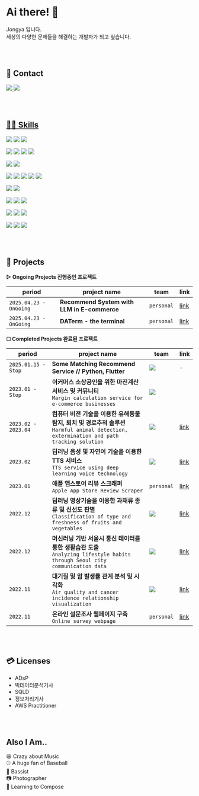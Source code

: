 # Ai there! 👋
Jongya 입니다.  
세상의 다양한 문제들을 해결하는 개발자가 되고 싶습니다.
 
<br> 
<br>    
       
## 📮 Contact   
 
<a href="mailto:whdrns2013@naver.com"><img src="https://img.shields.io/badge/whdrns2013@naver.com-03C75A?style=flat-square&logo=Naver&logoColor=white&link=mailto:whdrns2013@naver.com"/>
<a href="https://whdrns2013.github.io/"><img src="https://img.shields.io/badge/Jongya's Blog-181717?style=flat-square&logo=Github&logoColor=white&link=https://whdrns2013.github.io/"/>
  
<br>     
<br>       
     
## 🧑‍💻 Skills     

<img src="https://img.shields.io/badge/Python-3776AB?style=for-the-badge&logo=Python&logoColor=white"/></a>
<img src="https://img.shields.io/badge/Dart-0175C2?style=for-the-badge&logo=Dart&logoColor=white"/></a>
<img src="https://img.shields.io/badge/JAVA-007396?style=for-the-badge&logo=java&logoColor=white"></a>

<img src="https://img.shields.io/badge/fastapi-009688?style=for-the-badge&logo=fastapi&logoColor=white"/></a>
<img src="https://img.shields.io/badge/Flutter-02569B?style=for-the-badge&logo=Flutter&logoColor=white"/></a>
<img src="https://img.shields.io/badge/springboot-6DB33F?style=for-the-badge&logo=springboot&logoColor=white"/></a>
<img src="https://img.shields.io/badge/Flask-000000?style=for-the-badge&logo=Flask&logoColor=white"/></a>

<img src="https://img.shields.io/badge/NGINX-009639?style=for-the-badge&logo=NGINX&logoColor=white"/></a>
<img src="https://img.shields.io/badge/gunicorn-499848?style=for-the-badge&logo=gunicorn&logoColor=white"/></a>

<img src="https://img.shields.io/badge/milvus-00A1EA?style=for-the-badge&logo=milvus&logoColor=white"/></a>
<img src="https://img.shields.io/badge/elasticsearch-005571?style=for-the-badge&logo=elasticsearch&logoColor=white"/></a>
<img src="https://img.shields.io/badge/MySQL-4479A1?style=for-the-badge&logo=MySQL&logoColor=white"/></a>
<img src="https://img.shields.io/badge/oracle-F80000?style=for-the-badge&logo=oracle&logoColor=white"/></a>
<img src="https://img.shields.io/badge/redis-FF4438?style=for-the-badge&logo=redis&logoColor=white"/></a>

<img src="https://img.shields.io/badge/Docker-2496ED?style=for-the-badge&logo=Docker&logoColor=white"/></a>
<img src="https://img.shields.io/badge/Harbor-60B932?style=for-the-badge&logo=Harbor&logoColor=white"/></a>

<img src="https://img.shields.io/badge/apacheairflow-017CEE?style=for-the-badge&logo=apacheairflow&logoColor=white"/></a>
<img src="https://img.shields.io/badge/prometheus-E6522C?style=for-the-badge&logo=prometheus&logoColor=white"/></a>
<img src="https://img.shields.io/badge/grafana-F46800?style=for-the-badge&logo=grafana&logoColor=white"/></a>

<img src="https://img.shields.io/badge/GIT-F05032?style=for-the-badge&logo=GIT&logoColor=white"/></a>
<img src="https://img.shields.io/badge/SVN-809CC9?style=for-the-badge&logo=subversion&logoColor=white"/></a>
<img src="https://img.shields.io/badge/gitlab-FC6D26?style=for-the-badge&logo=gitlab&logoColor=white"/></a>

<img src="https://img.shields.io/badge/Linux-FCC624?style=for-the-badge&logo=Linux&logoColor=white"/></a>
<img src="https://img.shields.io/badge/Ubuntu-E95420?style=for-the-badge&logo=Ubuntu&logoColor=white"/></a>
<img src="https://img.shields.io/badge/rockylinux-10B981?style=for-the-badge&logo=rockylinux&logoColor=white"/></a>



<br>
<br>

## 🚀 Projects  

**▷ Ongoing Projects 진행중인 프로젝트**  

|period|project name|team|link|
|---|---|---|---|
|`2025.04.23 - OnGoing`|**Recommend System with LLM in E-commerce**|`personal`|<a href="https://github.com/whdrns2013/shopping_llm_recommendation">link</a>|
|`2025.04.23 - OnGoing`|**DATerm - the terminal**|`personal`|<a href="https://github.com/whdrns2013/DATerm">link</a>|

**☐ Completed Projects 완료된 프로젝트**  

|period|project name|team|link|
|---|---|---|---|
|`2025.01.15 - Stop`|**Some Matching Recommend Service // Python, Flutter**|<img src="https://img.shields.io/badge/team-E2001A?style=style=flat-square&logo=&logoColor=white"/>|-|
|`2023.01 - Stop`|**이커머스 소상공인을 위한 마진계산 서비스 및 커뮤니티**<br>`Margin calculation service for e-commerce businesses`|<img src="https://img.shields.io/badge/team-E2001A?style=style=flat-square&logo=&logoColor=white"/>||
|`2023.02 - 2023.04`|**컴퓨터 비전 기술을 이용한 유해동물 탐지, 퇴치 및 경로추적 솔루션**<br>`Harmful animal detection, extermination and path tracking solution`|<img src="https://img.shields.io/badge/team-E2001A?style=style=flat-square&logo=&logoColor=white"/>|<a href="https://github.com/whdrns2013/lab/tree/main/20230210_sesac_final">link</a>|
|`2023.02`|**딥러닝 음성 및 자연어 기술을 이용한 TTS 서비스**<br>`TTS service using deep learning voice technology`|<img src="https://img.shields.io/badge/team-E2001A?style=style=flat-square&logo=&logoColor=white"/>|<a href="https://github.com/whdrns2013/Workspace_SeSAC/tree/main/pythonDir/project_nlp_sound_20230202">link</a>|
|`2023.01`|**애플 앱스토어 리뷰 스크래퍼**<br>`Apple App Store Review Scraper`|`personal`|<a href="https://github.com/whdrns2013/lab/tree/main/20230129_apple_app_review_scrapper">link</a>|
|`2022.12`|**딥러닝 영상기술을 이용한 과채류 종류 및 신선도 판별**<br>`Classification of type and freshness of fruits and vegetables`|<img src="https://img.shields.io/badge/team-E2001A?style=style=flat-square&logo=&logoColor=white"/>|<a href="https://github.com/whdrns2013/Workspace_SeSAC/tree/main/pythonDir/project_vegetable_20221219">link</a>|
|`2022.12`|**머신러닝 기반 서울시 통신 데이터를 통한 생활습관 도출**<br>`Analyzing lifestyle habits through Seoul city communication data`|<img src="https://img.shields.io/badge/team-E2001A?style=style=flat-square&logo=&logoColor=white"/>|<a href="https://github.com/whdrns2013/Workspace_SeSAC/tree/main/pythonDir/project_machinelearning_20221202">link</a>|
|`2022.11`|**대기질 및 암 발생률 관계 분석 및 시각화**<br>`Air quality and cancer incidence relationship visualization`|<img src="https://img.shields.io/badge/team-E2001A?style=style=flat-square&logo=&logoColor=white"/>|<a href="https://github.com/whdrns2013/Workspace_SeSAC/tree/main/pythonDir/project_visualization_project_20221121">link</a>|
|`2022.11`|**온라인 설문조사 웹페이지 구축**<br>`Online survey webpage`|`personal`|<a href="https://github.com/whdrns2013/Workspace_SeSAC/tree/main/java/project_survey_web_20221028">link</a>|


<br>
<br>

## 💳 Licenses  

- ADsP  
- 빅데이터분석기사  
- SQLD  
- 정보처리기사  
- AWS Practitioner  

<br>
<br>

## Also I Am..  

😆 Crazy about Music  
⚾ A huge fan of Baseball  
🎸 Bassist  
📷 Photographer  
🎹 Learning to Compose  


<br>
<br>

<!--#### &emsp; [![Jongya's github stats](https://github-readme-stats.vercel.app/api?username=whdrns2013)](https://github.com/anuraghazra/github-readme-stats) -->


<!--
아이콘 : https://simpleicons.org/
뱃지 : https://shields.io/
이모지 : https://www.emojiengine.com/ko/keyboard/


-->


<!--
**whdrns2013/whdrns2013** is a ✨ _special_ ✨ repository because its `README.md` (this file) appears on your GitHub profile.

Here are some ideas to get you started:

- 🔭 I’m currently working on ...
- 🌱 I’m currently learning ...
- 👯 I’m looking to collaborate on ...
- 🤔 I’m looking for help with ...
- 💬 Ask me about ...
- 📫 How to reach me: ...
- 😄 Pronouns: ...
- ⚡ Fun fact: ...
-->


